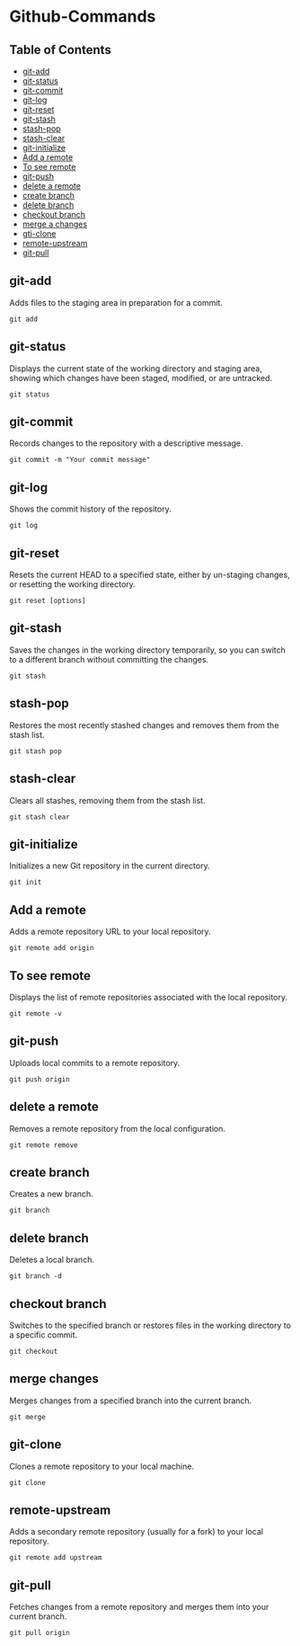 # Github-Commands

<h2>Table of Contents</h2>
<ul>
  <li><a href="#command-1">git-add</a></li>
  <li><a href="#command-2">git-status</a></li>
  <li><a href="#command-3">git-commit</a></li>
  <li><a href="#command-4">git-log</a></li>
  <li><a href="#command-5">git-reset</a></li>
  <li><a href="#command-6">git-stash</a></li>
  <li><a href="#command-7">stash-pop</a></li>
  <li><a href="#command-8">stash-clear</a></li>
  <li><a href="#command-9">git-initialize</a></li>
  <li><a href="#command-10">Add a remote</a></li>
  <li><a href="#command-11">To see remote</a></li>
  <li><a href="#command-12">git-push</a></li>
  <li><a href="#command-13">delete a remote</a></li>
  <li><a href="#command-14">create branch</a></li>
  <li><a href="#command-15">delete branch</a></li>
  <li><a href="#command-16">checkout branch</a></li>
  <li><a href="#command-17">merge a changes</a></li>
  <li><a href="#command-18">gti-clone</a></li>
  <li><a href="#command-19">remote-upstream</a></li>
  <li><a href="#command-20">git-pull</a></li>
</ul>


<h2 id="command-1">git-add</h2> <p>Adds files to the staging area in preparation for a commit.</p> <pre><code>git add <file-or-directory></code></pre>
<h2 id="command-2">git-status</h2> <p>Displays the current state of the working directory and staging area, showing which changes have been staged, modified, or are untracked.</p> <pre><code>git status</code></pre>
<h2 id="command-3">git-commit</h2> <p>Records changes to the repository with a descriptive message.</p> <pre><code>git commit -m "Your commit message"</code></pre>
<h2 id="command-4">git-log</h2> <p>Shows the commit history of the repository.</p> <pre><code>git log</code></pre>
<h2 id="command-5">git-reset</h2> <p>Resets the current HEAD to a specified state, either by un-staging changes, or resetting the working directory.</p> <pre><code>git reset [options] <commit></code></pre>
<h2 id="command-6">git-stash</h2> <p>Saves the changes in the working directory temporarily, so you can switch to a different branch without committing the changes.</p> <pre><code>git stash</code></pre>
<h2 id="command-7">stash-pop</h2> <p>Restores the most recently stashed changes and removes them from the stash list.</p> <pre><code>git stash pop</code></pre>
<h2 id="command-8">stash-clear</h2> <p>Clears all stashes, removing them from the stash list.</p> <pre><code>git stash clear</code></pre>
<h2 id="command-9">git-initialize</h2> <p>Initializes a new Git repository in the current directory.</p> <pre><code>git init</code></pre>
<h2 id="command-10">Add a remote</h2> <p>Adds a remote repository URL to your local repository.</p> <pre><code>git remote add origin <remote-url></code></pre>
<h2 id="command-11">To see remote</h2> <p>Displays the list of remote repositories associated with the local repository.</p> <pre><code>git remote -v</code></pre>
<h2 id="command-12">git-push</h2> <p>Uploads local commits to a remote repository.</p> <pre><code>git push origin <branch-name></code></pre>
<h2 id="command-13">delete a remote</h2> <p>Removes a remote repository from the local configuration.</p> <pre><code>git remote remove <remote-name></code></pre>
<h2 id="command-14">create branch</h2> <p>Creates a new branch.</p> <pre><code>git branch <branch-name></code></pre>
<h2 id="command-15">delete branch</h2> <p>Deletes a local branch.</p> <pre><code>git branch -d <branch-name></code></pre>
<h2 id="command-16">checkout branch</h2> <p>Switches to the specified branch or restores files in the working directory to a specific commit.</p> <pre><code>git checkout <branch-name></code></pre>
<h2 id="command-17">merge changes</h2> <p>Merges changes from a specified branch into the current branch.</p> <pre><code>git merge <branch-name></code></pre>
<h2 id="command-18">git-clone</h2> <p>Clones a remote repository to your local machine.</p> <pre><code>git clone <repository-url></code></pre>
<h2 id="command-19">remote-upstream</h2> <p>Adds a secondary remote repository (usually for a fork) to your local repository.</p> <pre><code>git remote add upstream <upstream-repo-url></code></pre>
<h2 id="command-20">git-pull</h2> <p>Fetches changes from a remote repository and merges them into your current branch.</p> <pre><code>git pull origin <branch-name></code></pre>
